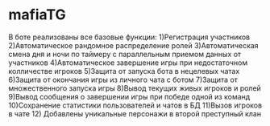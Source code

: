# mafiaTG
В боте реализованы все базовые функции: 1)Регистрация участников 2)Автоматическое рандомное распределение ролей 3)Автоматическая смена дня и ночи по таймеру с параллельным приемом данных от участников 4)Автоматическое завершение игры при недостаточном колличестве игроков 5)Защита от запуска бота в нецелевых чатах 6)Защита от окончания игры из личного чата с ботом 7)Защита от множественного запуска игры 8)Вывод текущих живых игроков и ролей 9)Вывод сообщения о завершении игры при победе одной из команд 10)Сохранение статистики пользователей и чатов в БД 11)Вызов игроков в чате 12) Добавлены уникальные персонажи в второй преступный клан 
